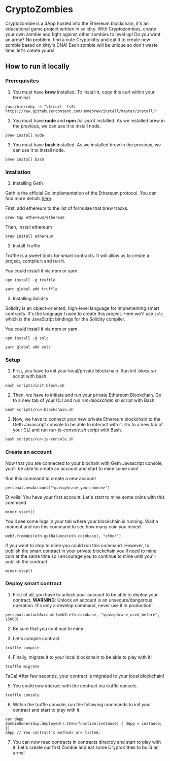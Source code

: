# CryptoZombies

Cryptozombie is a dApp hosted into the Ethereum blockchain, it's an educational game project written in solidity.
With Cryptozombies, create your own zombie and fight against other zombies to level up! Do you want an army? No problem, find a cute Cryptokitty and eat it to create new zombie based on kitty's DNA!
Each zombie will be unique so don't waste time, let's create yours!

## How to run it locally

### Prerequisites

1. You must have **brew** installed. To install it, copy this curl within your terminal

```
/usr/bin/ruby -e "\$(curl -fsSL https://raw.githubusercontent.com/Homebrew/install/master/install)"
```

2. You must have **node** and **npm** _(or yarn)_ installed. As we installed brew in the previous, we can use it to install node.

```
brew install node
```

3. You must have **bash** installed. As we installed brew in the previous, we can use it to install node.

```
brew install bash
```

### Intallation

1. Installing Geth

Geth is the official Go implementation of the Ethereum protocol. You can find more details [here](https://geth.ethereum.org/docs/).

First, add ethereum to the list of formulae that brew tracks.

```
brew tap ethereum/ethereum
```

Then, install ethereum

```
brew install ethereum
```

2. Install Truffle

Truffle is a sweet tools for smart contracts. It will allow us to create a project, compile it and run it.

You could install it via npm or yarn.

```
npm install -g truffle
```

```
yarn global add truffle
```

3. Installing Solidity

Solidity is an object-oriented, high-level language for implementing smart contracts. It's the language I used to create this project.
Here we'll use `solc` which is the JavaScript bindings for the Solidity compiler.

You could install it via npm or yarn.

```
npm install -g solc
```

```
yarn global add solc
```

### Setup

1. First, you have to init your local/private blockchain. Run _init-block.sh_ script with bash

```
bash scripts/init-block.sh
```

2. Then, we have to initiate and run your private Ethereum Blockchain. Go to a new tab of your CLI and run _run-blockchain.sh_ script with Bash.

```
bash scripts/run-blockchain.sh
```

3. Now, we have to connect your new private Ethereum blockchain to the Geth Javascript console to be able to interact with it. Go to a new tab of your CLI and run _run-js-console.sh_ script with Bash.

```
bash scripts/run-js-console.sh
```

### Create an account

Now that you are connected to your blochain with Geth Javascript console, you'll be able to create an account and start to mine some coin!

Run this command to create a new account

```
personal.newAccount("<passphrase_you_choose>")
```

Et voilà! You have your first account. Let's start to mine some coins with this command

```
miner.start()
```

You'll see some logs in your tab where your blockchain is running. Wait a moment and run this command to see how many coin you mined

```
web3.fromWei(eth.getBalance(eth.coinbase), "ether")
```

If you want to stop to mine you could run this command. However, to publish the smart contract in your private blockchain you'll need to mine coin at the same time so I encourage you to continue to mine until you'll publish the contract

```
miner.stop()
```

### Deploy smart contract

1. First of all, you have to unlock your account to be able to deploy your contract. **WARNING**: Unlock an account is an unsecure/dangerous operation. It's only a develop command, never use it in production!

```
personal.unlockAccount(web3.eth.coinbase, "<passphrase_used_before", 15000)
```

2. Be sure that you continue to mine.

3. Let's compile contract

```
truffle compile
```

4. Finally, migrate it to your local blockchain to be able to play with it!

```
truffle migrate
```

TaDa! After few seconds, your contract is migrated to your local blockchain!

5. You could now interact with the contract via truffle console.

```
truffle console
```

6. Within the truffle console, run the following commands to init your contract and start to play with it.

```
var dApp
ZombieOwnership.deployed().then(function(instance) { dApp = instance; })
dApp // You contract's methods are listed.
```

7. You can now read contracts in contracts directoy and start to play with it. Let's create our first Zombie and eat some CryptoKitties to build an army!
